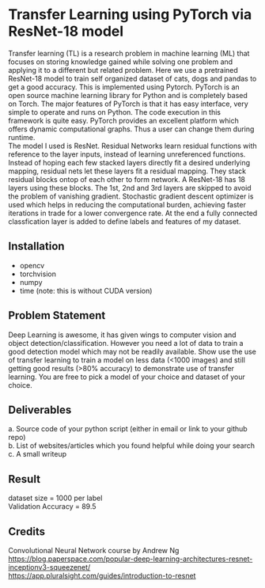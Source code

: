 # Transfer Learning using PyTorch via ResNet-18 model
Transfer learning (TL) is a research problem in machine learning (ML) that focuses on storing knowledge gained while solving one problem and applying it to a different but related problem. Here we use a pretrained ResNet-18 model to train self organized dataset of cats, dogs and pandas to get a good accuracy. This is implemented using Pytorch. PyTorch is an open source machine learning library for Python and is completely based on Torch. The major features of PyTorch is that it has easy interface, very simple to operate and runs on Python. The code execution in this framework is quite easy. PyTorch provides an excellent platform which offers dynamic computational graphs. Thus a user can change them during runtime. <br />
The model I used is ResNet. Residual Networks learn residual functions with reference to the layer inputs, instead of learning unreferenced functions. Instead of hoping each few stacked layers directly fit a desired underlying mapping, residual nets let these layers fit a residual mapping. They stack residual blocks ontop of each other to form network. A ResNet-18 has 18 layers using these blocks. The 1st, 2nd and 3rd layers are skipped to avoid the problem of vanishing gradient. Stochastic gradient descent optimizer is used which helps in reducing the computational burden, achieving faster iterations in trade for a lower convergence rate. At the end a fully connected classfication layer is added to define labels and features of my dataset.
## Installation
- opencv
- torchvision
- numpy
- time
(note: this is without CUDA version)
## Problem Statement
Deep Learning is awesome, it has given wings to computer vision and object detection/classification. However you need a lot of data to train a good detection model which may not be readily available. Show use the use of transfer learning to train a model on less data (<1000 images) and still getting good results (>80% accuracy) to demonstrate use of transfer learning. You are free to pick a model of your choice and dataset of your choice.
## Deliverables
a. Source code of your python script (either in email or link to your github repo) <br />
b. List of websites/articles which you found helpful while doing your search <br />
c. A small writeup <br />
## Result
dataset size = 1000 per label<br />
Validation Accuracy = 89.5

## Credits
Convolutional Neural Network course by Andrew Ng <br />
https://blog.paperspace.com/popular-deep-learning-architectures-resnet-inceptionv3-squeezenet/ <br />
https://app.pluralsight.com/guides/introduction-to-resnet 
